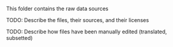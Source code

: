 This folder contains the raw data sources

TODO: Describe the files, their sources, and their licenses

TODO: Describe how files have been manually edited (translated, subsetted)
